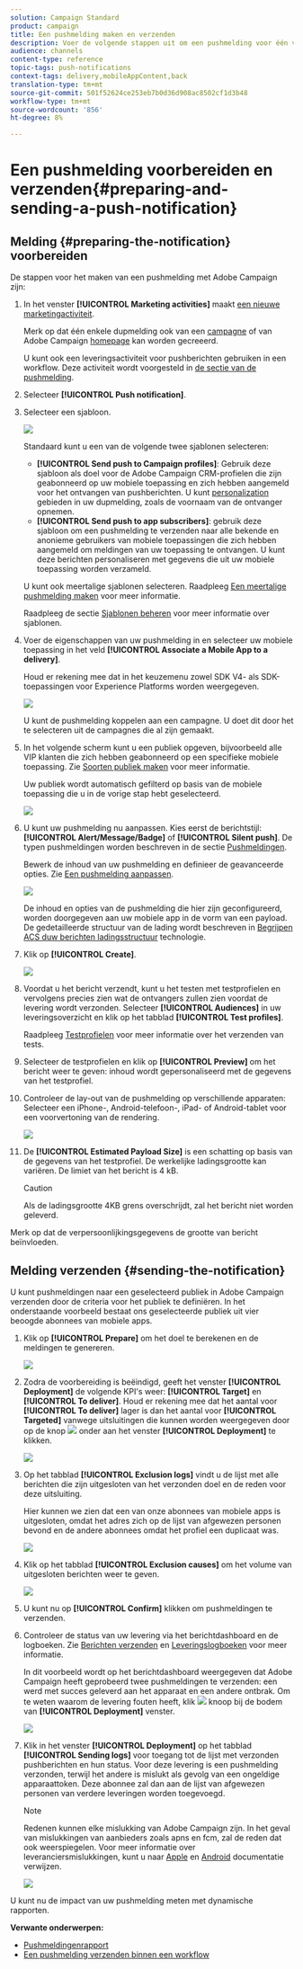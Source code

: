 ```yaml
---
solution: Campaign Standard
product: campaign
title: Een pushmelding maken en verzenden
description: Voer de volgende stappen uit om een pushmelding voor één verzending te maken in Adobe Campaign.
audience: channels
content-type: reference
topic-tags: push-notifications
context-tags: delivery,mobileAppContent,back
translation-type: tm+mt
source-git-commit: 501f52624ce253eb7b0d36d908ac8502cf1d3b48
workflow-type: tm+mt
source-wordcount: '856'
ht-degree: 8%

---
```



# Een pushmelding voorbereiden en verzenden{#preparing-and-sending-a-push-notification}

## Melding {#preparing-the-notification} voorbereiden

De stappen voor het maken van een pushmelding met Adobe Campaign zijn:

1. In het venster **[!UICONTROL Marketing activities]** maakt [een nieuwe marketingactiviteit](../../start/using/marketing-activities.md#creating-a-marketing-activity).

   Merk op dat één enkele dupmelding ook van een [campagne](../../start/using/marketing-activities.md#creating-a-marketing-activity) of van Adobe Campaign [homepage](../../start/using/interface-description.md#home-page) kan worden gecreeerd.

   U kunt ook een leveringsactiviteit voor pushberichten gebruiken in een workflow. Deze activiteit wordt voorgesteld in [de sectie van de pushmelding](../../automating/using/push-notification-delivery.md).

1. Selecteer **[!UICONTROL Push notification]**.
1. Selecteer een sjabloon.

   ![](assets/push_notif_type.png)

   Standaard kunt u een van de volgende twee sjablonen selecteren:

   * **[!UICONTROL Send push to Campaign profiles]**: Gebruik deze sjabloon als doel voor de Adobe Campaign CRM-profielen die zijn geabonneerd op uw mobiele toepassing en zich hebben aangemeld voor het ontvangen van pushberichten. U kunt [personalization](../../designing/using/personalization.md#inserting-a-personalization-field) gebieden in uw dupmelding, zoals de voornaam van de ontvanger opnemen.
   * **[!UICONTROL Send push to app subscribers]**: gebruik deze sjabloon om een pushmelding te verzenden naar alle bekende en anonieme gebruikers van mobiele toepassingen die zich hebben aangemeld om meldingen van uw toepassing te ontvangen. U kunt deze berichten personaliseren met gegevens die uit uw mobiele toepassing worden verzameld.

   U kunt ook meertalige sjablonen selecteren. Raadpleeg [Een meertalige pushmelding maken](../../channels/using/creating-a-multilingual-push-notification.md) voor meer informatie.

   Raadpleeg de sectie [Sjablonen beheren](../../start/using/marketing-activity-templates.md) voor meer informatie over sjablonen.

1. Voer de eigenschappen van uw pushmelding in en selecteer uw mobiele toepassing in het veld **[!UICONTROL Associate a Mobile App to a delivery]**.

   Houd er rekening mee dat in het keuzemenu zowel SDK V4- als SDK-toepassingen voor Experience Platforms worden weergegeven.

   ![](assets/push_notif_properties.png)

   U kunt de pushmelding koppelen aan een campagne. U doet dit door het te selecteren uit de campagnes die al zijn gemaakt.

1. In het volgende scherm kunt u een publiek opgeven, bijvoorbeeld alle VIP klanten die zich hebben geabonneerd op een specifieke mobiele toepassing. Zie [Soorten publiek maken](../../audiences/using/creating-audiences.md) voor meer informatie.

   Uw publiek wordt automatisch gefilterd op basis van de mobiele toepassing die u in de vorige stap hebt geselecteerd.

   ![](assets/push_notif_audience.png)

1. U kunt uw pushmelding nu aanpassen. Kies eerst de berichtstijl: **[!UICONTROL Alert/Message/Badge]** of **[!UICONTROL Silent push]**. De typen pushmeldingen worden beschreven in de sectie [Pushmeldingen](../../channels/using/about-push-notifications.md).

   Bewerk de inhoud van uw pushmelding en definieer de geavanceerde opties. Zie [Een pushmelding aanpassen](../../channels/using/customizing-a-push-notification.md).

   ![](assets/push_notif_content.png)

   De inhoud en opties van de pushmelding die hier zijn geconfigureerd, worden doorgegeven aan uw mobiele app in de vorm van een payload. De gedetailleerde structuur van de lading wordt beschreven in [Begrijpen ACS duw berichten ladingsstructuur](https://docs.adobe.com/content/help/nl-NL/campaign-standard/using/communication-channels/push-notifications/push-payload.html) technologie.

1. Klik op **[!UICONTROL Create]**.

   ![](assets/push_notif_content_2.png)

1. Voordat u het bericht verzendt, kunt u het testen met testprofielen en vervolgens precies zien wat de ontvangers zullen zien voordat de levering wordt verzonden. Selecteer **[!UICONTROL Audiences]** in uw leveringsoverzicht en klik op het tabblad **[!UICONTROL Test profiles]**.

   Raadpleeg [Testprofielen](../../sending/using/sending-proofs.md) voor meer informatie over het verzenden van tests.

1. Selecteer de testprofielen en klik op **[!UICONTROL Preview]** om het bericht weer te geven: inhoud wordt gepersonaliseerd met de gegevens van het testprofiel.
1. Controleer de lay-out van de pushmelding op verschillende apparaten: Selecteer een iPhone-, Android-telefoon-, iPad- of Android-tablet voor een voorvertoning van de rendering.

   ![](assets/push_notif_preview.png)

1. De **[!UICONTROL Estimated Payload Size]** is een schatting op basis van de gegevens van het testprofiel. De werkelijke ladingsgrootte kan variëren. De limiet van het bericht is 4 kB.

   >[!CAUTION]
   >
   >Als de ladingsgrootte 4KB grens overschrijdt, zal het bericht niet worden geleverd.

Merk op dat de verpersoonlijkingsgegevens de grootte van bericht beïnvloeden.

## Melding verzenden {#sending-the-notification}

U kunt pushmeldingen naar een geselecteerd publiek in Adobe Campaign verzenden door de criteria voor het publiek te definiëren. In het onderstaande voorbeeld bestaat ons geselecteerde publiek uit vier beoogde abonnees van mobiele apps.

1. Klik op **[!UICONTROL Prepare]** om het doel te berekenen en de meldingen te genereren.

   ![](assets/push_send_1.png)

1. Zodra de voorbereiding is beëindigd, geeft het venster **[!UICONTROL Deployment]** de volgende KPI&#39;s weer: **[!UICONTROL Target]** en **[!UICONTROL To deliver]**. Houd er rekening mee dat het aantal voor **[!UICONTROL To deliver]** lager is dan het aantal voor **[!UICONTROL Targeted]** vanwege uitsluitingen die kunnen worden weergegeven door op de knop ![](assets/lp_link_properties.png) onder aan het venster **[!UICONTROL Deployment]** te klikken.

   ![](assets/push_send_2.png)

1. Op het tabblad **[!UICONTROL Exclusion logs]** vindt u de lijst met alle berichten die zijn uitgesloten van het verzonden doel en de reden voor deze uitsluiting.

   Hier kunnen we zien dat een van onze abonnees van mobiele apps is uitgesloten, omdat het adres zich op de lijst van afgewezen personen bevond en de andere abonnees omdat het profiel een duplicaat was.

   ![](assets/push_send_5.png)

1. Klik op het tabblad **[!UICONTROL Exclusion causes]** om het volume van uitgesloten berichten weer te geven.

   ![](assets/push_send_7.png)

1. U kunt nu op **[!UICONTROL Confirm]** klikken om pushmeldingen te verzenden.
1. Controleer de status van uw levering via het berichtdashboard en de logboeken. Zie [Berichten verzenden](../../sending/using/confirming-the-send.md) en [Leveringslogboeken](../../sending/using/monitoring-a-delivery.md#delivery-logs) voor meer informatie.

   In dit voorbeeld wordt op het berichtdashboard weergegeven dat Adobe Campaign heeft geprobeerd twee pushmeldingen te verzenden: een werd met succes geleverd aan het apparaat en een andere ontbrak. Om te weten waarom de levering fouten heeft, klik ![](assets/lp_link_properties.png) knoop bij de bodem van **[!UICONTROL Deployment]** venster.

   ![](assets/push_send_4.png)

1. Klik in het venster **[!UICONTROL Deployment]** op het tabblad **[!UICONTROL Sending logs]** voor toegang tot de lijst met verzonden pushberichten en hun status. Voor deze levering is een pushmelding verzonden, terwijl het andere is mislukt als gevolg van een ongeldige apparaattoken. Deze abonnee zal dan aan de lijst van afgewezen personen van verdere leveringen worden toegevoegd.

   >[!NOTE]
   >
   >Redenen kunnen elke mislukking van Adobe Campaign zijn. In het geval van mislukkingen van aanbieders zoals apns en fcm, zal de reden dat ook weerspiegelen. Voor meer informatie over leveranciersmislukkingen, kunt u naar [Apple](https://developer.apple.com/library/content/documentation/NetworkingInternet/Conceptual/RemoteNotificationsPG/CommunicatingwithAPNs.html) en [Android](https://firebase.google.com/docs/cloud-messaging/http-server-ref) documentatie verwijzen.

   ![](assets/push_send_6.png)

U kunt nu de impact van uw pushmelding meten met dynamische rapporten.

**Verwante onderwerpen:**

* [Pushmeldingenrapport](../../reporting/using/push-notification-report.md)
* [Een pushmelding verzenden binnen een workflow](../../automating/using/push-notification-delivery.md)
